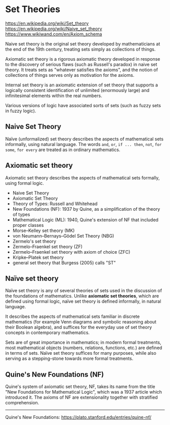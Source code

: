 # Set Theories

https://en.wikipedia.org/wiki/Set_theory
https://en.wikipedia.org/wiki/Naive_set_theory
https://www.wikiwand.com/en/Axiom_schema


Naive set theory is the original set theory developed by mathematicians at the end of the 19th century, treating sets simply as collections of things.

Axiomatic set theory is a rigorous axiomatic theory developed in response to the discovery of serious flaws (such as Russell's paradox) in naive set theory. It treats sets as "whatever satisfies the axioms", and the notion of collections of things serves only as motivation for the axioms.

Internal set theory is an axiomatic extension of set theory that supports a logically consistent identification of unlimited (enormously large) and infinitesimal elements within the real numbers.

Various versions of logic have associated sorts of sets (such as fuzzy sets in fuzzy logic).



## Naive Set Theory
Naïve (unformalized) set theory describes the aspects of mathematical sets informally, using natural language. The words `and`, `or`, `if ... then`, `not`, `for some`, `for every` are treated as in ordinary mathematics.


## Axiomatic set theory
Axiomatic set theory describes the aspects of mathematical sets formally, using formal logic.



- Naive Set Theory
- Axiomatic Set Theory
- Theory of Types: Russell and Whitehead
- New Foundations (NF): 1937 by Quine, as a simplification of the theory of types
- Mathematical Logic (ML): 1940, Quine's extension of NF that included proper classes
- Morse–Kelley set theory (MK)
- von Neumann–Bernays–Gödel Set Theory (NBG)
- Zermelo's set theory
- Zermelo–Fraenkel set theory (ZF)
- Zermelo–Fraenkel set theory with axiom of choice (ZFC)
- Kripke–Platek set theory
- general set theory that Burgess (2005) calls "ST"



## Naïve set theory
Naïve set theory is any of several theories of sets used in the discussion of the foundations of mathematics. Unlike __axiomatic set theories__, which are defined using formal logic, naïve set theory is defined informally, in natural language.

It describes the aspects of mathematical sets familiar in discrete mathematics (for example Venn diagrams and symbolic reasoning about their Boolean algebra), and suffices for the everyday use of set theory concepts in contemporary mathematics.

Sets are of great importance in mathematics; in modern formal treatments, most mathematical objects (numbers, relations, functions, etc.) are defined in terms of sets. Naïve set theory suffices for many purposes, while also serving as a stepping-stone towards more formal treatments.


## Quine's New Foundations (NF)
Quine's system of axiomatic set theory, NF, takes its name from the title "New Foundations for Mathematical Logic", which was a 1937 article which introduced it. The axioms of NF are extensionality together with stratified comprehension.



---

Quine's New Foundations: https://plato.stanford.edu/entries/quine-nf/
